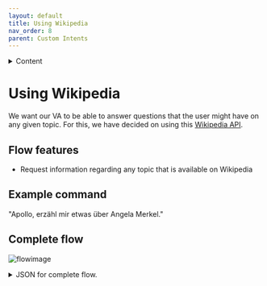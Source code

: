 ```yaml
---
layout: default
title: Using Wikipedia
nav_order: 8
parent: Custom Intents
---
```


<details close markdown="block">
  <summary>
    Content
  </summary>
  {: .text-delta }
1. TOC
{:toc}
</details>

# Using Wikipedia

We want our VA to be able to answer questions that the user might have on any given topic. For this, we have decided on using this [Wikipedia API](https://de.wikipedia.org/api/rest_v1/page/summary/).

## Flow features

- Request information regarding any topic that is available on Wikipedia

## Example command

"Apollo, erzähl mir etwas über Angela Merkel."

## Complete flow

![flowimage](../assets/flow_wikipedia.png)

<details close markdown="block">
  <summary>
    JSON for complete flow.
  </summary>

```json
[
    {
        "id": "3d7b9f59.962538",
        "type": "tab",
        "label": "Wiki Flow",
        "disabled": false,
        "info": ""
    },
    {
        "id": "a592411a.23bfc8",
        "type": "function",
        "z": "3d7b9f59.962538",
        "name": "Extract Information from API",
        "func": "msg = {payload: msg.payload.extract}\nreturn msg;",
        "outputs": 1,
        "noerr": 0,
        "initialize": "",
        "finalize": "",
        "x": 740,
        "y": 320,
        "wires": [
            [
                "7dbafca.8ab5a04"
            ]
        ]
    },
    {
        "id": "c6940854.1df588",
        "type": "websocket in",
        "z": "3d7b9f59.962538",
        "name": "rhasspy in",
        "server": "5999adec.e962a4",
        "client": "",
        "x": 120,
        "y": 240,
        "wires": [
            [
                "8aeaf34e.a2026"
            ]
        ]
    },
    {
        "id": "8aeaf34e.a2026",
        "type": "switch",
        "z": "3d7b9f59.962538",
        "name": "Intent Switch",
        "property": "intent.name",
        "propertyType": "msg",
        "rules": [
            {
                "t": "eq",
                "v": "WikipediaInfo",
                "vt": "str"
            }
        ],
        "checkall": "true",
        "repair": false,
        "outputs": 1,
        "x": 290,
        "y": 240,
        "wires": [
            [
                "6d0b00ee.69d4d8"
            ]
        ]
    },
    {
        "id": "621b3b6e.3a5d84",
        "type": "http request",
        "z": "3d7b9f59.962538",
        "name": "Wikipedia API",
        "method": "GET",
        "ret": "obj",
        "paytoqs": "ignore",
        "url": "",
        "tls": "",
        "persist": false,
        "proxy": "",
        "authType": "",
        "x": 560,
        "y": 240,
        "wires": [
            [
                "a592411a.23bfc8"
            ]
        ]
    },
    {
        "id": "7dbafca.8ab5a04",
        "type": "http request",
        "z": "3d7b9f59.962538",
        "name": "TTS",
        "method": "POST",
        "ret": "txt",
        "paytoqs": "ignore",
        "url": "http://raspberrypi:12101/api/text-to-speech",
        "tls": "",
        "persist": false,
        "proxy": "",
        "authType": "",
        "x": 850,
        "y": 240,
        "wires": [
            []
        ]
    },
    {
        "id": "6d0b00ee.69d4d8",
        "type": "function",
        "z": "3d7b9f59.962538",
        "name": "Wikipedia URL Create",
        "func": "word = msg.slots.topic\nwords = word.split(\" \");\nmsg = {payload: words.length}\nfor(i = 0; i < words.length; i++) {\n    words[i] = words[i][0].toUpperCase() + words[i].substr(1);\n}\nmsg = {url: \"https://de.wikipedia.org/api/rest_v1/page/summary/\" + words.join(\" \")}\nreturn msg;",
        "outputs": 1,
        "noerr": 0,
        "initialize": "",
        "finalize": "",
        "x": 420,
        "y": 320,
        "wires": [
            [
                "621b3b6e.3a5d84"
            ]
        ]
    },
    {
        "id": "5999adec.e962a4",
        "type": "websocket-listener",
        "path": "ws://raspberrypi:12101/api/events/intent",
        "wholemsg": "true"
    }
]
```
